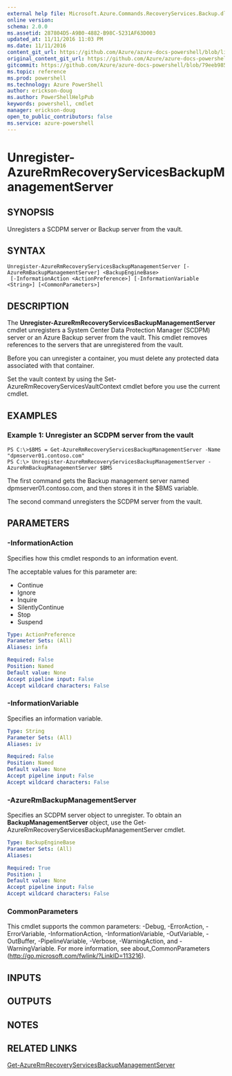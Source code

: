 ```yaml
---
external help file: Microsoft.Azure.Commands.RecoveryServices.Backup.dll-Help.xml
online version: 
schema: 2.0.0
ms.assetid: 287804D5-A9B0-4882-B98C-5231AF63D003
updated_at: 11/11/2016 11:03 PM
ms.date: 11/11/2016
content_git_url: https://github.com/Azure/azure-docs-powershell/blob/live/azureps-cmdlets-docs/ResourceManager/AzureRM.RecoveryServices.Backup/v2.1.0/Unregister-AzureRmRecoveryServicesBackupManagementServer.md
original_content_git_url: https://github.com/Azure/azure-docs-powershell/blob/live/azureps-cmdlets-docs/ResourceManager/AzureRM.RecoveryServices.Backup/v2.1.0/Unregister-AzureRmRecoveryServicesBackupManagementServer.md
gitcommit: https://github.com/Azure/azure-docs-powershell/blob/79eeb985ea480979357fb4695832a0c3d29a48bf/azureps-cmdlets-docs/ResourceManager/AzureRM.RecoveryServices.Backup/v2.1.0/Unregister-AzureRmRecoveryServicesBackupManagementServer.md
ms.topic: reference
ms.prod: powershell
ms.technology: Azure PowerShell
author: erickson-doug
ms.author: PowerShellHelpPub
keywords: powershell, cmdlet
manager: erickson-doug
open_to_public_contributors: false
ms.service: azure-powershell
---
```


# Unregister-AzureRmRecoveryServicesBackupManagementServer

## SYNOPSIS
Unregisters a SCDPM server or Backup server from the vault.

## SYNTAX

```
Unregister-AzureRmRecoveryServicesBackupManagementServer [-AzureRmBackupManagementServer] <BackupEngineBase>
 [-InformationAction <ActionPreference>] [-InformationVariable <String>] [<CommonParameters>]
```

## DESCRIPTION
The **Unregister-AzureRmRecoveryServicesBackupManagementServer** cmdlet unregisters a System Center Data Protection Manager (SCDPM) server or an Azure Backup server from the vault.
This cmdlet removes references to the servers that are unregistered from the vault.

Before you can unregister a container, you must delete any protected data associated with that container.

Set the vault context by using the Set-AzureRmRecoveryServicesVaultContext cmdlet before you use the current cmdlet.

## EXAMPLES

### Example 1: Unregister an SCDPM server from the vault
```
PS C:\>$BMS = Get-AzureRmRecoveryServicesBackupManagementServer -Name "dpmserver01.contoso.com"
PS C:\> Unregister-AzureRmRecoveryServicesBackupManagementServer -AzureRmBackupManagementServer $BMS
```

The first command gets the Backup management server named dpmserver01.contoso.com, and then stores it in the $BMS variable.

The second command unregisters the SCDPM server from the vault.

## PARAMETERS

### -InformationAction
Specifies how this cmdlet responds to an information event.

The acceptable values for this parameter are:

- Continue
- Ignore
- Inquire
- SilentlyContinue
- Stop
- Suspend

```yaml
Type: ActionPreference
Parameter Sets: (All)
Aliases: infa

Required: False
Position: Named
Default value: None
Accept pipeline input: False
Accept wildcard characters: False
```

### -InformationVariable
Specifies an information variable.

```yaml
Type: String
Parameter Sets: (All)
Aliases: iv

Required: False
Position: Named
Default value: None
Accept pipeline input: False
Accept wildcard characters: False
```

### -AzureRmBackupManagementServer
Specifies an SCDPM server object to unregister.
To obtain an **BackupManagementServer** object, use the Get-AzureRmRecoveryServicesBackupManagementServer cmdlet.

```yaml
Type: BackupEngineBase
Parameter Sets: (All)
Aliases: 

Required: True
Position: 1
Default value: None
Accept pipeline input: False
Accept wildcard characters: False
```

### CommonParameters
This cmdlet supports the common parameters: -Debug, -ErrorAction, -ErrorVariable, -InformationAction, -InformationVariable, -OutVariable, -OutBuffer, -PipelineVariable, -Verbose, -WarningAction, and -WarningVariable. For more information, see about_CommonParameters (http://go.microsoft.com/fwlink/?LinkID=113216).

## INPUTS

## OUTPUTS

## NOTES

## RELATED LINKS

[Get-AzureRmRecoveryServicesBackupManagementServer](xref:ResourceManager/AzureRM.RecoveryServices.Backup/v2.1.0/Get-AzureRmRecoveryServicesBackupManagementServer.md)


